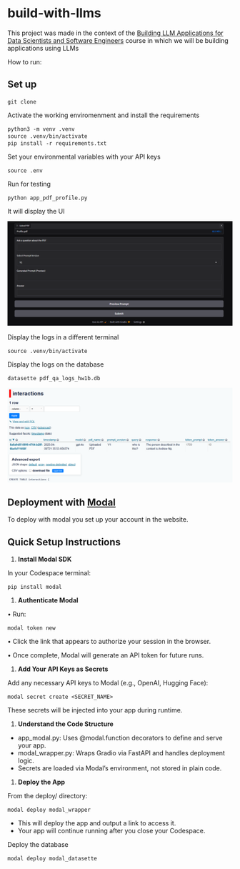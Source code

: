 # build-with-llms

This project was made in the context of the [Building LLM Applications for Data Scientists and Software Engineers](https://maven.com/hugo-stefan/building-llm-apps-ds-and-swe-from-first-principles) course in which we will be building applications using LLMs

How to run:

## Set up

```
git clone
```

Activate the working enviromenment and install the requirements
```
python3 -m venv .venv
source .venv/bin/activate
pip install -r requirements.txt
```

Set your environmental variables with your API keys
```
source .env
```

Run for testing

```
python app_pdf_profile.py
```

It will display the UI

![alt text](images/image.png)

Display the logs in a different terminal

```
source .venv/bin/activate
```

Display the logs on the database

```
datasette pdf_qa_logs_hw1b.db
```

![alt text](images/image-1.png)

## Deployment with [Modal](https://modal.com/)

To deploy with modal you set up your account in the website.

## **Quick Setup Instructions**

1. **Install Modal SDK**

In your Codespace terminal:

```
pip install modal
```

1. **Authenticate Modal**

•	Run:

```
modal token new
```

•	Click the link that appears to authorize your session in the browser.

•	Once complete, Modal will generate an API token for future runs.

1. **Add Your API Keys as Secrets**

Add any necessary API keys to Modal (e.g., OpenAI, Hugging Face):

```
modal secret create <SECRET_NAME>
```

These secrets will be injected into your app during runtime.

1. **Understand the Code Structure**
- app_modal.py: Uses @modal.function decorators to define and serve your app.
- modal_wrapper.py: Wraps Gradio via FastAPI and handles deployment logic.
- Secrets are loaded via Modal’s environment, not stored in plain code.
1. **Deploy the App**

From the deploy/ directory:

```
modal deploy modal_wrapper
```

- This will deploy the app and output a link to access it.
- Your app will continue running after you close your Codespace.

Deploy the database

```
modal deploy modal_datasette
```


